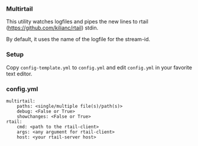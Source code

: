 ### Multirtail
This utility watches logfiles and pipes the new lines to rtail (https://github.com/kilianc/rtail) stdin.

By default, it uses the name of the logfile for the stream-id.

### Setup
Copy `config-template.yml` to `config.yml` and edit `config.yml` in your favorite text editor.

### config.yml

```
multirtail:
    paths: <single/multiple file(s)/path(s)>
    debug: <False or True>
    showchanges: <False or True>
rtail:
    cmd: <path to the rtail-client>
    args: <any argument for rtail-client>
    host: <your rtail-server host>
```
